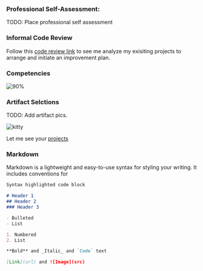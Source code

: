 ### Professional Self-Assessment:

TODO: Place professional self assessment

### Informal Code Review

Follow this [code review link](https://drive.google.com/file/d/1cc_g1UeDz6uWrgaCRTW6o_uYW2qJjXfD/view?usp=sharing) to see me analyze my exisiting projects to arrange and initiate an improvement plan.

### Competencies

![90%](https://progress-bar.dev/90?title=<Java>)

### Artifact Selctions

TODO: Add artifact pics.

![kitty](https://user-images.githubusercontent.com/55894383/144662655-92a4e58e-4666-4247-a8b6-689346e268f4.jpg)

Let me see your [projects](https://fambam-ec.github.io/projects.html)

### Markdown

Markdown is a lightweight and easy-to-use syntax for styling your writing. It includes conventions for

```markdown
Syntax highlighted code block

# Header 1
## Header 2
### Header 3

- Bulleted
- List

1. Numbered
2. List

**Bold** and _Italic_ and `Code` text

[Link](url) and ![Image](src)
```

